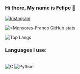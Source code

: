

### Hi there, My name is Felipe 👋

[![Instagram](https://img.shields.io/badge/Instagram-E4405F?style=for-the-badge&logo=instagram&logoColor=white)](https://instagram.com/monsores_ff/)

![<Monsores-Franco GitHub stats](https://github-readme-stats.vercel.app/api?username=Monsores-Franco&show_icons=true&theme=dark)

![Top Langs](https://github-readme-stats.vercel.app/api/top-langs/?username=Monsores-Franco&hide_progress=true)

### Languages I use:
<div style="display: inline_block"><br/>
  <img align="center" alt="C" src="https://img.shields.io/badge/C-00599C?style=for-the-badge&logo=c&logoColor=white" />
  <img align="center" alt="Python" src="https://img.shields.io/badge/Python-14354C?style=for-the-badge&logo=python&logoColor=white" />
</div>
